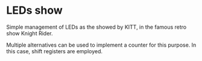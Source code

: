 # LEDs show

Simple management of LEDs as the showed by KITT, in the famous retro show Knight Rider.

Multiple alternatives can be used to implement a counter for this purpose. In this case, shift registers are employed.
